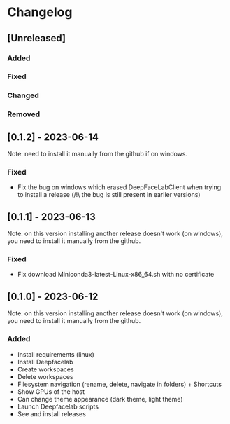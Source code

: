 # Changelog

## [Unreleased]

### Added

### Fixed

### Changed

### Removed

## [0.1.2] - 2023-06-14

Note: need to install it manually from the github if on windows.

### Fixed

- Fix the bug on windows which erased DeepFaceLabClient when trying to install a release (/!\ the bug is still present in earlier versions) 

## [0.1.1] - 2023-06-13

Note: on this version installing another release doesn't work (on windows), you need to install it manually from the github.

### Fixed

- Fix download Miniconda3-latest-Linux-x86_64.sh with no certificate


## [0.1.0] - 2023-06-12

Note: on this version installing another release doesn't work (on windows), you need to install it manually from the github.

### Added

- Install requirements (linux)
- Install Deepfacelab
- Create workspaces
- Delete workspaces
- Filesystem navigation (rename, delete, navigate in folders) + Shortcuts
- Show GPUs of the host
- Can change theme appearance (dark theme, light theme)
- Launch Deepfacelab scripts
- See and install releases
